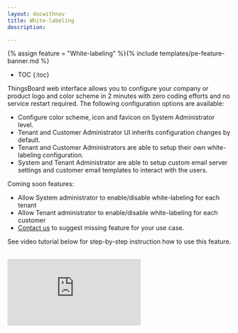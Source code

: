 ```yaml
---
layout: docwithnav
title: White-labeling
description:  

---
```


{% assign feature = "White-labeling" %}{% include templates/pe-feature-banner.md %}

* TOC
{:toc}

ThingsBoard web interface allows you to configure your company or product logo and color scheme in 2 minutes with zero coding efforts and no service restart required.
The following configuration options are available:
   
  - Configure color scheme, icon and favicon on System Administrator level.
  - Tenant and Customer Administrator UI inherits configuration changes by default.
  - Tenant and Customer Administrators are able to setup their own white-labeling configuration.
  - System and Tenant Administrator are able to setup custom email server settings and customer email templates to interact with the users.
   
Coming soon features:

  - Allow System administrator to enable/disable white-labeling for each tenant
  - Allow Tenant administrator to enable/disable white-labeling for each customer
  - [Contact us](/docs/contact-us/) to suggest missing feature for your use case.

See video tutorial below for step-by-step instruction how to use this feature.

<br/>
<div id="video">  
    <div id="video_wrapper">
        <iframe src="https://www.youtube.com/embed/4dkbVASJ1JU" frameborder="0" allowfullscreen></iframe>
    </div>
</div> 